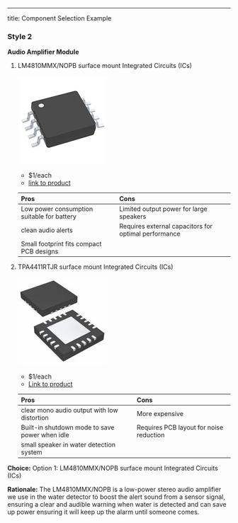 ---
title: Component Selection Example
### Style 2

**Audio Amplifier Module**

1. LM4810MMX/NOPB surface mount Integrated Circuits (ICs)

    ![](P4.png)

    * $1/each
    * [link to product](https://www.digikey.com/short/07j43d31)

    | Pros                                      | Cons                                                             |
    | ----------------------------------------- | ---------------------------------------------------------------- |
    | Low power consumption suitable for battery| Limited output power for large speakers                          |
    | clean audio alerts                        | Requires external capacitors for optimal performance             |
    | Small footprint fits compact PCB designs  | 

1. TPA4411RTJR surface mount Integrated Circuits (ICs)
   
    ![](P2.png)

    * $1/each
    * [Link to product](https://www.digikey.com/short/p25b5w03)

    | Pros                                                              | Cons                |
    | ----------------------------------------------------------------- | ------------------- |
    | clear mono audio output with low distortion                       | More expensive      |
    | Built-in shutdown mode to save power when idle                    | Requires PCB layout for noise reduction|
    | small speaker in water detection system                           | 

**Choice:** Option 1: LM4810MMX/NOPB surface mount Integrated Circuits (ICs)

**Rationale:** The LM4810MMX/NOPB is a low-power stereo audio amplifier we use in the water detector to boost the alert sound from a sensor signal, ensuring a clear and audible warning when water is detected and can save up power ensuring it will keep up the alarm until someone comes.
